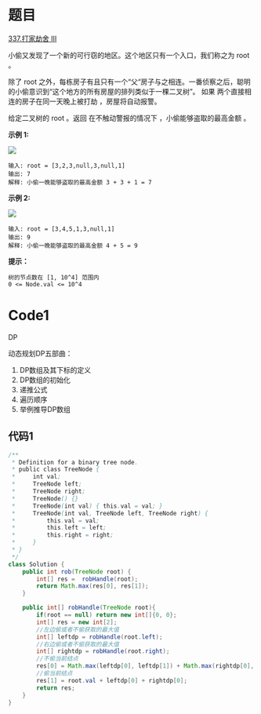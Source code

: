 # 题目
[337.打家劫舍 III](https://leetcode.cn/problems/house-robber-iii/)

小偷又发现了一个新的可行窃的地区。这个地区只有一个入口，我们称之为 root 。

除了 root 之外，每栋房子有且只有一个“父“房子与之相连。一番侦察之后，聪明的小偷意识到“这个地方的所有房屋的排列类似于一棵二叉树”。 如果 两个直接相连的房子在同一天晚上被打劫 ，房屋将自动报警。

给定二叉树的 root 。返回 在不触动警报的情况下 ，小偷能够盗取的最高金额 。



**示例 1:**

![](https://assets.leetcode.com/uploads/2021/03/10/rob1-tree.jpg)

``` 
输入: root = [3,2,3,null,3,null,1]
输出: 7
解释: 小偷一晚能够盗取的最高金额 3 + 3 + 1 = 7
```
**示例 2:**

![](https://assets.leetcode.com/uploads/2021/03/10/rob2-tree.jpg)

``` 
输入: root = [3,4,5,1,3,null,1]
输出: 9
解释: 小偷一晚能够盗取的最高金额 4 + 5 = 9
```


**提示：**

``` 
树的节点数在 [1, 10^4] 范围内
0 <= Node.val <= 10^4
```

# Code1
DP 

动态规划DP五部曲：
1. DP数组及其下标的定义
2. DP数组的初始化
3. 递推公式
4. 遍历顺序
5. 举例推导DP数组

## 代码1
```java
/**
 * Definition for a binary tree node.
 * public class TreeNode {
 *     int val;
 *     TreeNode left;
 *     TreeNode right;
 *     TreeNode() {}
 *     TreeNode(int val) { this.val = val; }
 *     TreeNode(int val, TreeNode left, TreeNode right) {
 *         this.val = val;
 *         this.left = left;
 *         this.right = right;
 *     }
 * }
 */
class Solution {
    public int rob(TreeNode root) {
        int[] res =  robHandle(root);
        return Math.max(res[0], res[1]);
    }

    public int[] robHandle(TreeNode root){
        if(root == null) return new int[]{0, 0};
        int[] res = new int[2];
        //左边偷或者不偷获取的最大值   
        int[] leftdp = robHandle(root.left);
        //右边偷或者不偷获取的最大值
        int[] rightdp = robHandle(root.right);
        //不偷当前结点
        res[0] = Math.max(leftdp[0], leftdp[1]) + Math.max(rightdp[0], rightdp[1]);
        //偷当前结点
        res[1] = root.val + leftdp[0] + rightdp[0];
        return res;
    }
}
```